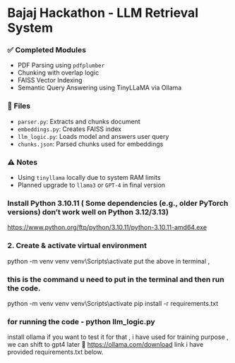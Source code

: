# Bajaj Hackathon - LLM Retrieval System

### ✅ Completed Modules
- PDF Parsing using `pdfplumber`
- Chunking with overlap logic
- FAISS Vector Indexing
- Semantic Query Answering using TinyLLaMA via Ollama

### 📁 Files
- `parser.py`: Extracts and chunks document
- `embeddings.py`: Creates FAISS index
- `llm_logic.py`: Loads model and answers user query
- `chunks.json`: Parsed chunks used for embeddings

### ⚠️ Notes
- Using `tinyllama` locally due to system RAM limits
- Planned upgrade to `llama3` or `GPT-4` in final version

###  Install Python 3.10.11 ( Some dependencies (e.g., older PyTorch versions) don’t work well on Python 3.12/3.13)
https://www.python.org/ftp/python/3.10.11/python-3.10.11-amd64.exe

### 2. Create & activate virtual environment
python -m venv venv
venv\Scripts\activate
put the above in terminal ,


### this is the command u need to put in the terminal and then run the code.
python -m venv venv
venv\Scripts\activate
pip install -r requirements.txt
### for running the code - python llm_logic.py
install ollama if you want to test it for that , i have used for training purpose , we can shift to gpt4 later
🔗 https://ollama.com/download link 
i have provided requirements.txt below.


